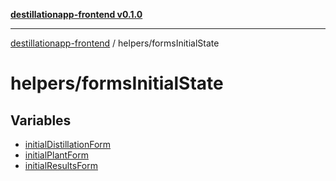 [**destillationapp-frontend v0.1.0**](../../README.md)

***

[destillationapp-frontend](../../modules.md) / helpers/formsInitialState

# helpers/formsInitialState

## Variables

- [initialDistillationForm](variables/initialDistillationForm.md)
- [initialPlantForm](variables/initialPlantForm.md)
- [initialResultsForm](variables/initialResultsForm.md)
